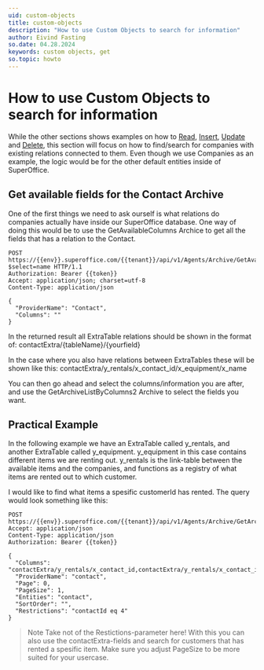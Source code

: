```yaml
---
uid: custom-objects
title: custom-objects
description: "How to use Custom Objects to search for information"
author: Eivind Fasting
so.date: 04.28.2024
keywords: custom objects, get
so.topic: howto
---
```


# How to use Custom Objects to search for information

While the other sections shows examples on how to [Read][1], [Insert][2], [Update][3] and [Delete][4], this section will focus on how to find/search for companies with existing relations connected to them.
Even though we use Companies as an example, the logic would be for the other default entities inside of SuperOffice.

## Get available fields for the Contact Archive

One of the first things we need to ask ourself is what relations do companies actually have inside our SuperOffice database. One way of doing this would be to use the GetAvailableColumns Archice to get all the fields that has a relation to the Contact.

```http
POST https://{{env}}.superoffice.com/{{tenant}}/api/v1/Agents/Archive/GetAvailableColumns?$select=name HTTP/1.1
Authorization: Bearer {{token}}
Accept: application/json; charset=utf-8
Content-Type: application/json

{
  "ProviderName": "Contact",
  "Columns": ""
}
```

In the returned result all ExtraTable relations should be shown in the format of:
contactExtra/{tableName}/{yourfield}

In the case where you also have relations between ExtraTables these will be shown like this:
contactExtra/y_rentals/x_contact_id/x_equipment/x_name

You can then go ahead and select the columns/information you are after, and use the GetArchiveListByColumns2 Archive to select the fields you want.

## Practical Example

In the following example we have an ExtraTable called y_rentals, and another ExtraTable called y_equipment.
y_equipment in this case contains different items we are renting out.
y_rentals is the link-table between the available items and the companies, and functions as a registry of what items are rented out to which customer.

I would like to find what items a spesific customerId has rented.
The query would look something like this:

```http
POST https://{{env}}.superoffice.com/{{tenant}}/api/v1/Agents/Archive/GetArchiveListByColumns2
Accept: application/json
Content-Type: application/json
Authorization: Bearer {{token}}

{
  "Columns": "contactExtra/y_rentals/x_contact_id,contactExtra/y_rentals/x_contact_id/x_equipment/x_name",
  "ProviderName": "contact",
  "Page": 0,
  "PageSize": 1,
  "Entities": "contact",
  "SortOrder": "",
  "Restrictions": "contactId eq 4"
}

```

>Note
>Take not of the Restictions-parameter here! With this you can also use the contactExtra-fields and search for customers that has rented a spesific item.
>Make sure you adjust PageSize to be more suited for your usercase.


<!-- Referenced links -->
[1]: ./custom-objects-ReadRow.md
[2]: ./custom-objects-InsertRow.md
[3]: ./custom-objects-UpdateRow.md
[4]: ./custom-objects-DeleteRow.md
